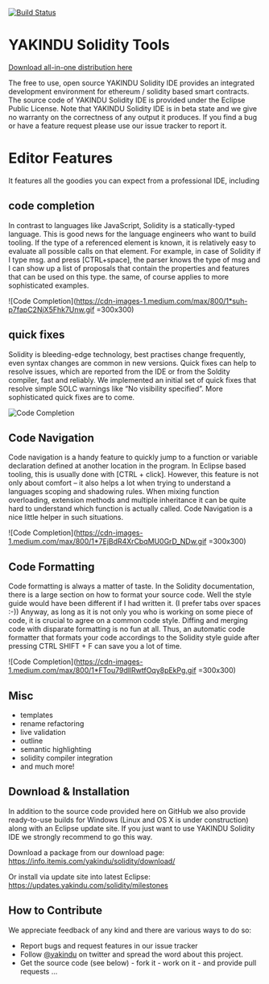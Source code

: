 [![Build Status](https://travis-ci.org/Yakindu/solidity-ide.svg?branch=master)](https://travis-ci.org/Yakindu/solidity-ide)

# YAKINDU Solidity Tools

[Download all-in-one distribution here](https://info.itemis.com/yakindu/solidity/download/ "YAKINDU Solidity Tools download")

The free to use, open source YAKINDU Solidity IDE provides an integrated development environment for ethereum / solidity based smart contracts. The source code of YAKINDU Solidity IDE is provided under the Eclipse Public License. Note that YAKINDU Solidity IDE is in beta state and we give no warranty on the correctness of any output it produces. If you find a bug or have a feature request please use our issue tracker to report it. 

# Editor Features
It features all the goodies you can expect from a professional IDE, including
## code completion
 In contrast to languages like JavaScript, Solidity is a statically-typed language. This is good news for the language engineers who want to build tooling. If the type of a referenced element is known, it is relatively easy to evaluate all possible calls on that element. For example, in case of Solidity if I type msg. and press [CTRL+space], the parser knows the type of msg and I can show up a list of proposals that contain the properties and features that can be used on this type. the same, of course applies to more sophisticated examples.
 
![Code Completion](https://cdn-images-1.medium.com/max/800/1*suh-p7fapC2NjX5Fhk7Unw.gif =300x300)

## quick fixes
 Solidity is bleeding-edge technology, best practises change frequently, even syntax changes are common in new versions. Quick fixes can help to resolve issues, which are reported from the IDE or from the Soldity compiler, fast and reliably. We implemented an initial set of quick fixes that resolve simple SOLC warnings like “No visibility specified”. More sophisticated quick fixes are to come.
 
![Code Completion](https://cdn-images-1.medium.com/max/800/1*QHIHgHGLgcP1MZqBpUEr9A.gif)
 
## Code Navigation
 Code navigation is a handy feature to quickly jump to a function or variable declaration defined at another location in the program. In Eclipse based tooling, this is usually done with [CTRL + click]. However, this feature is not only about comfort – it also helps a lot when trying to understand a languages scoping and shadowing rules. When mixing function overloading, extension methods and multiple inheritance it can be quite hard to understand which function is actually called. Code Navigation is a nice little helper in such situations.
 
![Code Completion](https://cdn-images-1.medium.com/max/800/1*7EjBdR4XrCbqMU0GrD_NDw.gif =300x300)
  
## Code Formatting
Code formatting is always a matter of taste. In the Solidity documentation, there is a large section on how to format your source code. Well the style guide would have been different if I had written it. (I prefer tabs over spaces :-)) Anyway, as long as it is not only you who is working on some piece of code, it is crucial to agree on a common code style. Diffing and merging code with disparate formatting is no fun at all. Thus, an automatic code formatter that formats your code accordings to the Solidity style guide after pressing CTRL SHIFT + F can save you a lot of time.

  ![Code Completion](https://cdn-images-1.medium.com/max/800/1*FTou79dllRwtfOqy8pEkPg.gif =300x300)
## Misc
 * templates
 * rename refactoring
 * live validation
 * outline
 * semantic highlighting
 * solidity compiler integration
 * and much more!

## Download & Installation
In addition to the source code provided here on GitHub we also provide ready-to-use builds for Windows (Linux and OS X is under construction) along with an Eclipse update site. If you just want to use YAKINDU Solidity IDE we strongly recommend to go this way.

Download a package from our download page:
https://info.itemis.com/yakindu/solidity/download/

Or install via update site into latest Eclipse:
https://updates.yakindu.com/solidity/milestones

## How to Contribute
We appreciate feedback of any kind and there are various ways to do so:
 * Report bugs and request features in our issue tracker
 * Follow [@yakindu](https://twitter.com/yakindu) on twitter and spread the word about this project.
 * Get the source code (see below) - fork it - work on it - and provide pull requests ...
